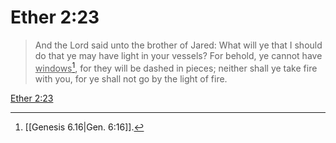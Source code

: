 # Ether 2:23

> And the Lord said unto the brother of Jared: What will ye that I should do that ye may have light in your vessels? For behold, ye cannot have <u>windows</u>[^a], for they will be dashed in pieces; neither shall ye take fire with you, for ye shall not go by the light of fire.

[Ether 2:23](https://www.churchofjesuschrist.org/study/scriptures/bofm/ether/2?lang=eng&id=p23#p23)


[^a]: [[Genesis 6.16|Gen. 6:16]].  

